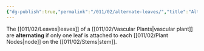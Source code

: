 ```yaml
---
{"dg-publish":true,"permalink":"/011/02/alternate-leaves/","title":"Alternate Leaves","tags":["BIOL412"]}
---
```


The [[011/02/Leaves\|leaves]] of a [[011/02/Vascular Plants\|vascular plant]] are **alternating** if only one leaf is attached to each [[011/02/Plant Nodes\|node]] on the [[011/02/Stems\|stem]].